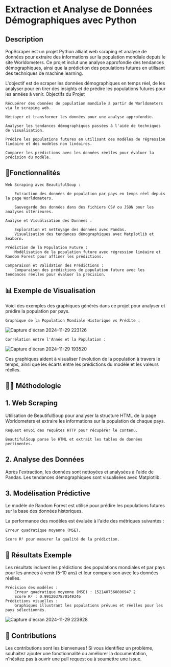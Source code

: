 # Extraction et Analyse de Données Démographiques avec Python

## Description

PopScraper est un projet Python alliant web scraping et analyse de données pour extraire des informations sur la population mondiale depuis le site Worldometers. Ce projet inclut une analyse approfondie des tendances démographiques, ainsi que la prédiction des populations futures en utilisant des techniques de machine learning.

L'objectif est de scraper les données démographiques en temps réel, de les analyser pour en tirer des insights et de prédire les populations futures pour les années à venir.
Objectifs du Projet

    Récupérer des données de population mondiale à partir de Worldometers via le scraping web.
    
    Nettoyer et transformer les données pour une analyse approfondie.
    
    Analyser les tendances démographiques passées à l'aide de techniques de visualisation.
    
    Prédire les populations futures en utilisant des modèles de régression linéaire et des modèles non linéaires.
    
    Comparer les prédictions avec les données réelles pour évaluer la précision du modèle.

## 🚀Fonctionnalités

    Web Scraping avec BeautifulSoup :
    
        Extraction des données de population par pays en temps réel depuis la page Worldometers.
        
        Sauvegarde des données dans des fichiers CSV ou JSON pour les analyses ultérieures.

    Analyse et Visualisation des Données :
    
        Exploration et nettoyage des données avec Pandas.
        Visualisation des tendances démographiques avec Matplotlib et Seaborn.

    Prédiction de la Population Future :
        Modélisation de la population future avec régression linéaire et Random Forest pour affiner les prédictions.

    Comparaison et Validation des Prédictions :
        Comparaison des prédictions de population future avec les tendances réelles pour évaluer la précision.

## 📊 Exemple de Visualisation

Voici des exemples des graphiques générés dans ce projet pour analyser et prédire la population par pays.

    Graphique de la Population Mondiale Historique vs Prédite :
    
![Capture d'écran 2024-11-29 223126](https://github.com/user-attachments/assets/230ce580-5bda-489d-adee-9f0225e8dcfd)


    Corrélation entre l'Année et la Population :

![Capture d'écran 2024-11-29 193520](https://github.com/user-attachments/assets/b3e4787e-8a18-4de0-a06e-311b1793b404)



Ces graphiques aident à visualiser l'évolution de la population à travers le temps, ainsi que les écarts entre les prédictions du modèle et les valeurs réelles.

## 🧑‍💻 Méthodologie
## 1. Web Scraping

Utilisation de BeautifulSoup pour analyser la structure HTML de la page Worldometers et extraire les informations sur la population de chaque pays.

    Request envoi des requêtes HTTP pour récupérer le contenu.
    
    BeautifulSoup parse le HTML et extrait les tables de données pertinentes.

## 2. Analyse des Données

Après l'extraction, les données sont nettoyées et analysées à l'aide de Pandas. Les tendances démographiques sont visualisées avec Matplotlib.

## 3. Modélisation Prédictive

Le modèle de Random Forest est utilisé pour prédire les populations futures sur la base des données historiques. 

La performance des modèles est évaluée à l'aide des métriques suivantes :

    Erreur quadratique moyenne (MSE).
    
    Score R² pour mesurer la qualité de la prédiction.

## 💬 Résultats Exemple

Les résultats incluent les prédictions des populations mondiales et par pays pour les années à venir (5-10 ans) et leur comparaison avec les données réelles.

    Précision des modèles :
        Erreur quadratique moyenne (MSE) : 1521407560806947.2
        Score R² : 0.9912037870149346
    Prédictions visuelles :
        Graphiques illustrant les populations prévues et réelles pour les pays sélectionnés.
        
![Capture d'écran 2024-11-29 223928](https://github.com/user-attachments/assets/9cac3ff3-7711-403a-8352-ef432423f325)


## 🤝 Contributions

Les contributions sont les bienvenues ! Si vous identifiez un problème, souhaitez ajouter une fonctionnalité ou améliorer la documentation, n'hésitez pas à ouvrir une pull request ou à soumettre une issue.
